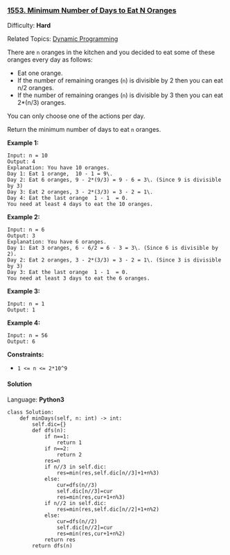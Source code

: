 ### [1553\. Minimum Number of Days to Eat N Oranges](https://leetcode.com/problems/minimum-number-of-days-to-eat-n-oranges/)

Difficulty: **Hard**  

Related Topics: [Dynamic Programming](https://leetcode.com/tag/dynamic-programming/)


There are `n` oranges in the kitchen and you decided to eat some of these oranges every day as follows:

*   Eat one orange.
*   If the number of remaining oranges (`n`) is divisible by 2 then you can eat  n/2 oranges.
*   If the number of remaining oranges (`n`) is divisible by 3 then you can eat  2*(n/3) oranges.

You can only choose one of the actions per day.

Return the minimum number of days to eat `n` oranges.

**Example 1:**

```
Input: n = 10
Output: 4
Explanation: You have 10 oranges.
Day 1: Eat 1 orange,  10 - 1 = 9\.  
Day 2: Eat 6 oranges, 9 - 2*(9/3) = 9 - 6 = 3\. (Since 9 is divisible by 3)
Day 3: Eat 2 oranges, 3 - 2*(3/3) = 3 - 2 = 1\. 
Day 4: Eat the last orange  1 - 1  = 0.
You need at least 4 days to eat the 10 oranges.
```

**Example 2:**

```
Input: n = 6
Output: 3
Explanation: You have 6 oranges.
Day 1: Eat 3 oranges, 6 - 6/2 = 6 - 3 = 3\. (Since 6 is divisible by 2).
Day 2: Eat 2 oranges, 3 - 2*(3/3) = 3 - 2 = 1\. (Since 3 is divisible by 3)
Day 3: Eat the last orange  1 - 1  = 0.
You need at least 3 days to eat the 6 oranges.
```

**Example 3:**

```
Input: n = 1
Output: 1
```

**Example 4:**

```
Input: n = 56
Output: 6
```

**Constraints:**

*   `1 <= n <= 2*10^9`


#### Solution

Language: **Python3**

```python3
class Solution:
    def minDays(self, n: int) -> int:
        self.dic={}
        def dfs(n):
            if n==1:
                return 1
            if n==2:
                return 2
            res=n
            if n//3 in self.dic:
                res=min(res,self.dic[n//3]+1+n%3)
            else:
                cur=dfs(n//3)
                self.dic[n//3]=cur
                res=min(res,cur+1+n%3)
            if n//2 in self.dic:
                res=min(res,self.dic[n//2]+1+n%2)
            else:
                cur=dfs(n//2)
                self.dic[n//2]=cur
                res=min(res,cur+1+n%2)
            return res
        return dfs(n)
```
